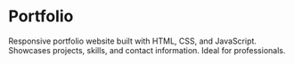 # Portfolio
Responsive portfolio website built with HTML, CSS, and JavaScript. Showcases projects, skills, and contact information. Ideal for professionals.
